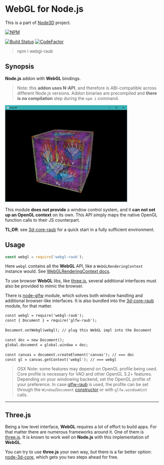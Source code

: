 # WebGL for Node.js

This is a part of [Node3D](https://github.com/node-3d) project.

[![NPM](https://nodei.co/npm/webgl-raub.png?compact=true)](https://www.npmjs.com/package/webgl-raub)

[![Build Status](https://api.travis-ci.com/node-3d/webgl-raub.svg?branch=master)](https://travis-ci.com/node-3d/webgl-raub)
[![CodeFactor](https://www.codefactor.io/repository/github/node-3d/webgl-raub/badge)](https://www.codefactor.io/repository/github/node-3d/webgl-raub)

> npm i webgl-raub


## Synopsis

**Node.js** addon with **WebGL** bindings.

> Note: this **addon uses N-API**, and therefore is ABI-compatible across different
Node.js versions. Addon binaries are precompiled and **there is no compilation**
step during the `npm i` command.

![Example](examples/screenshot.jpg)

This module **does not provide** a window control system, and it
**can not set up an OpenGL context** on its own. This API simply maps the
native OpenGL function calls to their JS counterpart.

**TL;DR**: see [3d-core-raub](https://github.com/node-3d/3d-core-raub)
for a quick start in a fully sufficient environment.


## Usage

```js
const webgl = require('webgl-raub');
```

Here `webgl` contains all the **WebGL** API, like a `WebGLRenderingContext` instance would.
See
[WebGLRenderingContext docs](https://developer.mozilla.org/en-US/docs/Web/API/WebGLRenderingContext).

To use browser **WebGL** libs, like [three.js](https://threejs.org/),
several additional interfaces must also be provided to mimic the browser.

There is [node-glfw](https://github.com/raub/node-glfw) module, which solves both
window handling and additional browser-like interfaces. It is also bundled into
the [3d-core-raub](https://github.com/node-3d/3d-core-raub) module, for that matter.

```
const webgl = require('webgl-raub');
const { Document } = require('glfw-raub');

Document.setWebgl(webgl); // plug this WebGL impl into the Document

const doc = new Document();
global.document = global.window = doc;

const canvas = document.createElement('canvas'); // === doc
const gl = canvas.getContext('webgl'); // === webgl
```

> OSX Note: some features may depend on OpenGL profile being used. Core profile
is necessary for VAO and other OpenGL 3.2+ features. Depending on your windowing
backend, set the OpenGL profile of your preference.
In case [glfw-raub](https://github.com/raub/node-glfw) is used,
the profile can be set through the `Window`/`Document`
[constructor](https://github.com/node-3d/glfw-raub#class-window) or with
`glfw.windowHint` calls.


---

## Three.js

Being a low level interface, **WebGL** requires a lot of effort to build apps. For
that matter there are numerous frameworks around it. One of them is
[three.js](https://threejs.org/). It is known to work well on **Node.js** with this
implementation of **WebGL**.

You can try to use **three.js** your own way, but there is
a far better option: [node-3d-core](https://github.com/raub/node-3d-core),
which gets you two steps ahead for free.
